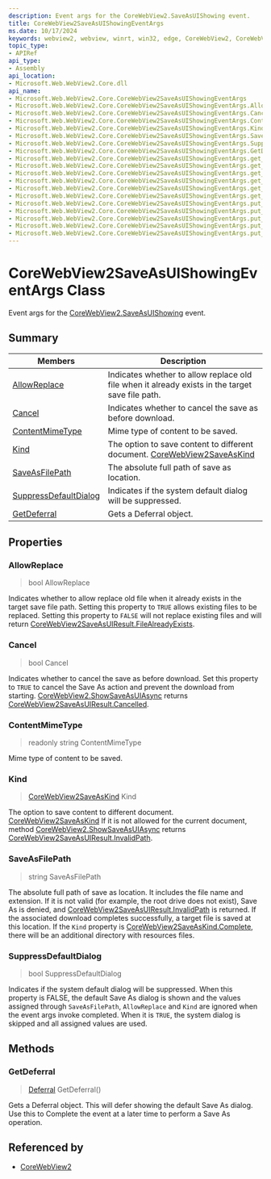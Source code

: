 ```yaml
---
description: Event args for the CoreWebView2.SaveAsUIShowing event.
title: CoreWebView2SaveAsUIShowingEventArgs
ms.date: 10/17/2024
keywords: webview2, webview, winrt, win32, edge, CoreWebView2, CoreWebView2Controller, browser control, edge html, CoreWebView2SaveAsUIShowingEventArgs
topic_type:
- APIRef
api_type:
- Assembly
api_location:
- Microsoft.Web.WebView2.Core.dll
api_name:
- Microsoft.Web.WebView2.Core.CoreWebView2SaveAsUIShowingEventArgs
- Microsoft.Web.WebView2.Core.CoreWebView2SaveAsUIShowingEventArgs.AllowReplace
- Microsoft.Web.WebView2.Core.CoreWebView2SaveAsUIShowingEventArgs.Cancel
- Microsoft.Web.WebView2.Core.CoreWebView2SaveAsUIShowingEventArgs.ContentMimeType
- Microsoft.Web.WebView2.Core.CoreWebView2SaveAsUIShowingEventArgs.Kind
- Microsoft.Web.WebView2.Core.CoreWebView2SaveAsUIShowingEventArgs.SaveAsFilePath
- Microsoft.Web.WebView2.Core.CoreWebView2SaveAsUIShowingEventArgs.SuppressDefaultDialog
- Microsoft.Web.WebView2.Core.CoreWebView2SaveAsUIShowingEventArgs.GetDeferral
- Microsoft.Web.WebView2.Core.CoreWebView2SaveAsUIShowingEventArgs.get_AllowReplace
- Microsoft.Web.WebView2.Core.CoreWebView2SaveAsUIShowingEventArgs.get_Cancel
- Microsoft.Web.WebView2.Core.CoreWebView2SaveAsUIShowingEventArgs.get_ContentMimeType
- Microsoft.Web.WebView2.Core.CoreWebView2SaveAsUIShowingEventArgs.get_Kind
- Microsoft.Web.WebView2.Core.CoreWebView2SaveAsUIShowingEventArgs.get_SaveAsFilePath
- Microsoft.Web.WebView2.Core.CoreWebView2SaveAsUIShowingEventArgs.get_SuppressDefaultDialog
- Microsoft.Web.WebView2.Core.CoreWebView2SaveAsUIShowingEventArgs.put_AllowReplace
- Microsoft.Web.WebView2.Core.CoreWebView2SaveAsUIShowingEventArgs.put_Cancel
- Microsoft.Web.WebView2.Core.CoreWebView2SaveAsUIShowingEventArgs.put_Kind
- Microsoft.Web.WebView2.Core.CoreWebView2SaveAsUIShowingEventArgs.put_SaveAsFilePath
- Microsoft.Web.WebView2.Core.CoreWebView2SaveAsUIShowingEventArgs.put_SuppressDefaultDialog
---
```


# CoreWebView2SaveAsUIShowingEventArgs Class



Event args for the [CoreWebView2.SaveAsUIShowing](corewebview2.md#saveasuishowing) event.

## Summary

Members|Description
--|--
[AllowReplace](#allowreplace) | Indicates whether to allow replace old file when it already exists in the target save file path.
[Cancel](#cancel) | Indicates whether to cancel the save as before download.
[ContentMimeType](#contentmimetype) | Mime type of content to be saved.
[Kind](#kind) | The option to save content to different document. [CoreWebView2SaveAsKind](corewebview2saveaskind.md)
[SaveAsFilePath](#saveasfilepath) | The absolute full path of save as location.
[SuppressDefaultDialog](#suppressdefaultdialog) | Indicates if the system default dialog will be suppressed.
[GetDeferral](#getdeferral) | Gets a Deferral object.

## Properties

### AllowReplace

>  bool AllowReplace

Indicates whether to allow replace old file when it already exists in the target save file path.
Setting this property to `TRUE` allows existing files to be replaced. Setting this property to `FALSE` will not replace existing files and will return [CoreWebView2SaveAsUIResult.FileAlreadyExists](corewebview2saveasuiresult.md#filealreadyexists).

### Cancel

>  bool Cancel

Indicates whether to cancel the save as before download.
Set this property to `TRUE` to cancel the Save As action and prevent the download from starting. [CoreWebView2.ShowSaveAsUIAsync](corewebview2.md#showsaveasuiasync) returns [CoreWebView2SaveAsUIResult.Cancelled](corewebview2saveasuiresult.md#cancelled).

### ContentMimeType

> readonly  string ContentMimeType

Mime type of content to be saved.

### Kind

>  [CoreWebView2SaveAsKind](corewebview2saveaskind.md) Kind

The option to save content to different document. [CoreWebView2SaveAsKind](corewebview2saveaskind.md)
If it is not allowed for the current document, method [CoreWebView2.ShowSaveAsUIAsync](corewebview2.md#showsaveasuiasync) returns [CoreWebView2SaveAsUIResult.InvalidPath](corewebview2saveasuiresult.md#invalidpath).

### SaveAsFilePath

>  string SaveAsFilePath

The absolute full path of save as location.
It includes the file name and extension. If it is not valid (for example, the root drive does not exist), Save As is denied, and [CoreWebView2SaveAsUIResult.InvalidPath](corewebview2saveasuiresult.md#invalidpath) is returned. If the associated download completes successfully, a target file is saved at this location. If the `Kind` property is [CoreWebView2SaveAsKind.Complete](corewebview2saveaskind.md#complete), there will be an additional directory with resources files.

### SuppressDefaultDialog

>  bool SuppressDefaultDialog

Indicates if the system default dialog will be suppressed.
When this property is FALSE, the default Save As dialog is shown and the values assigned through `SaveAsFilePath`, `AllowReplace` and `Kind` are ignored when the event args invoke completed. When it is `TRUE`, the system dialog is skipped and all assigned values are used.



## Methods

### GetDeferral

> [Deferral](/uwp/api/Windows.Foundation.Deferral) GetDeferral()

Gets a Deferral object.
This will defer showing the default Save As dialog. Use this to Complete the event at a later time to perform a Save As operation.







## Referenced by

- [CoreWebView2](corewebview2.md)
